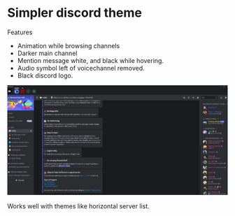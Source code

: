 # Simpler discord theme

Features
- Animation while browsing channels
- Darker main channel
- Mention message white, and black while hovering.
- Audio symbol left of voicechannel removed.
- Black discord logo.

![alt text](https://github.com/OssaG/Simpler/blob/main/Simpler.png)


Works well with themes like horizontal server list.
